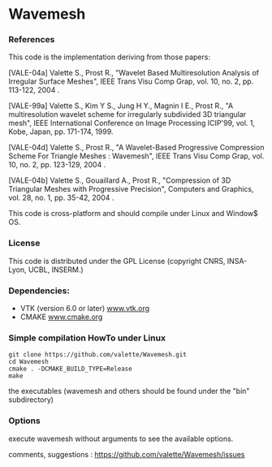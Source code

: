 Wavemesh
========

### References ###
This code is the implementation deriving from those papers:

[VALE-04a] Valette S., Prost R., "Wavelet Based Multiresolution Analysis of Irregular Surface Meshes", IEEE Trans Visu Comp Grap, vol. 10, no. 2, pp. 113-122, 2004 .

[VALE-99a] Valette S., Kim Y S., Jung H Y., Magnin I E., Prost R., "A multiresolution wavelet scheme for irregularly subdivided 3D triangular mesh", IEEE International Conference on Image Processing ICIP'99, vol. 1, Kobe, Japan, pp. 171-174, 1999.

[VALE-04d] Valette S., Prost R., "A Wavelet-Based Progressive Compression Scheme For Triangle Meshes : Wavemesh", IEEE Trans Visu Comp Grap, vol. 10, no. 2, pp. 123-129, 2004 .

[VALE-04b] Valette S., Gouaillard A., Prost R., "Compression of 3D Triangular Meshes with Progressive Precision", Computers and Graphics, vol. 28, no. 1, pp. 35-42, 2004 .

This code is cross-platform and should compile under Linux and Window$ OS.

### License ###
This code is distributed under the GPL License
(copyright CNRS, INSA-Lyon, UCBL, INSERM.)

### Dependencies: ###
* VTK (version 6.0 or later) www.vtk.org
* CMAKE www.cmake.org

### Simple compilation HowTo under Linux ###

	git clone https://github.com/valette/Wavemesh.git
	cd Wavemesh
	cmake . -DCMAKE_BUILD_TYPE=Release
	make

the executables (wavemesh and others should be found under the "bin" subdirectory)

### Options ###
execute wavemesh without arguments to see the available options.

comments, suggestions : https://github.com/valette/Wavemesh/issues


